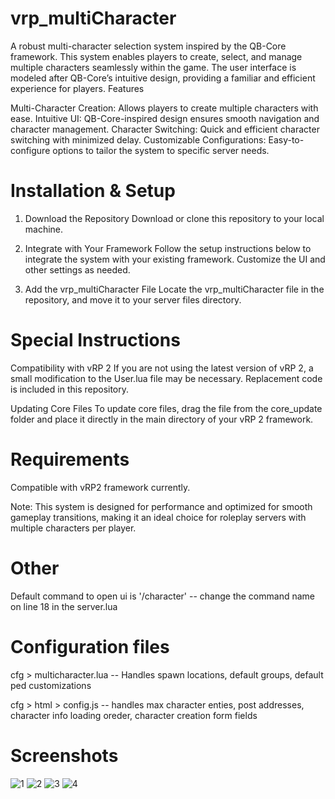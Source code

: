 # vrp_multiCharacter

A robust multi-character selection system inspired by the QB-Core framework. This system enables players to create, select, and manage multiple characters seamlessly within the game. The user interface is modeled after QB-Core’s intuitive design, providing a familiar and efficient experience for players.
Features

Multi-Character Creation: Allows players to create multiple characters with ease.
Intuitive UI: QB-Core-inspired design ensures smooth navigation and character management.
Character Switching: Quick and efficient character switching with minimized delay.
Customizable Configurations: Easy-to-configure options to tailor the system to specific server needs.

# Installation & Setup

  1. Download the Repository
    Download or clone this repository to your local machine.

  2. Integrate with Your Framework
    Follow the setup instructions below to integrate the system with your existing framework. Customize the UI and other settings as needed.

  3. Add the vrp_multiCharacter File
    Locate the vrp_multiCharacter file in the repository, and move it to your server files directory.

# Special Instructions

  Compatibility with vRP 2
  If you are not using the latest version of vRP 2, a small modification to the User.lua file may be necessary. Replacement code is included in this repository.

  Updating Core Files
  To update core files, drag the file from the core_update folder and place it directly in the main directory of your vRP 2 framework.

# Requirements

  Compatible with vRP2 framework currently.

Note: This system is designed for performance and optimized for smooth gameplay transitions, making it an ideal choice for roleplay servers with multiple characters per player.

# Other

  Default command to open ui is '/character'
  -- change the command name on line 18 in the server.lua
  
# Configuration files
  cfg > multicharacter.lua
  -- Handles spawn locations, default groups, default ped customizations

  cfg > html > config.js
  -- handles max character enties, post addresses, character info loading oreder, character creation form fields

# Screenshots

![1](https://github.com/user-attachments/assets/8960e86d-f959-47b1-b30a-f3b3d450d842)
![2](https://github.com/user-attachments/assets/3b928cd6-14a9-427e-8a38-267a5f5ac8c4)
![3](https://github.com/user-attachments/assets/5a567baf-d31f-41f4-a05f-ef1f92407a6f)
![4](https://github.com/user-attachments/assets/2a428308-24d5-4638-8371-8cf4d370a374)




